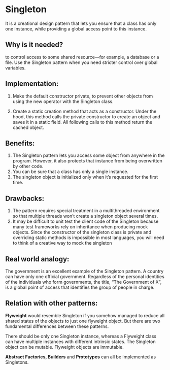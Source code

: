 # Singleton 

It is a creational design pattern that lets you ensure that a class has only one instance, while providing a global access point to this instance.

## Why is it needed? 
to control access to some shared resource—for example, a database or a file.
Use the Singleton pattern when you need stricter control over global variables.

## Implementation:

1. Make the default constructor private, to prevent other objects from using the new operator with the Singleton class.

2. Create a static creation method that acts as a constructor. Under the hood, this method calls the private constructor to create an object and saves it in a static field. All following calls to this method return the cached object.

## Benefits:
1. The Singleton pattern lets you access some object from anywhere in the program. However, it also protects that instance from being overwritten by other code.
2. You can be sure that a class has only a single instance.
3. The singleton object is initialized only when it’s requested for the first time.

## Drawbacks:
1. The pattern requires special treatment in a multithreaded environment so that multiple threads won’t create a singleton object several times.
2. It may be difficult to unit test the client code of the Singleton because many test frameworks rely on inheritance when producing mock objects. Since the constructor of the singleton class is private and overriding static methods is impossible in most languages, you will need to think of a creative way to mock the singleton

## Real world analogy:
The government is an excellent example of the Singleton pattern. A country can have only one official government. Regardless of the personal identities of the individuals who form governments, the title, “The Government of X”, is a global point of access that identifies the group of people in charge.

## Relation with other patterns:
**Flyweight** would resemble Singleton if you somehow managed to reduce all shared states of the objects to just one flyweight object. But there are two fundamental differences between these patterns.

There should be only one Singleton instance, whereas a Flyweight class can have multiple instances with different intrinsic states.
The Singleton object can be mutable. Flyweight objects are immutable.

**Abstract Factories, Builders** and **Prototypes** can all be implemented as Singletons.
